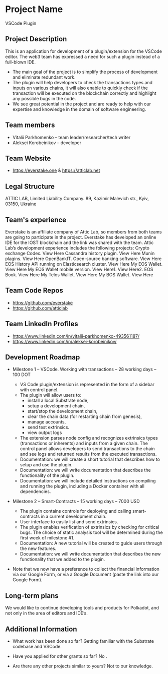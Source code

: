 # Project Name
VSCode Plugin

## Project Description
This is an application for development of a plugin/extension for the VSCode editor. The web3 team has expressed a need for such a plugin instead of a full-blown IDE.

* The main goal of the project is to simplify the process of development and eliminate redundant work.
* The plugin will help developers to check the transactions types and inputs on various chains, it will also enable to quickly check if the transaction will be executed on the blockchain correctly and highlight any possible bugs in the code.
* We see great potential in the project and are ready to help with our expertise and knowledge in the domain of software engineering.

## Team members
* Vitalii Parkhomenko – team leader/researcher/tech writer
* Aleksei Korobeinikov – developer

## Team Website
* https://everstake.one & https://atticlab.net  

## Legal Structure 
ATTIC LAB, Limited Liability Company. 89, Kazimir Malevich str., Kyiv, 03150, Ukraine

## Team's experience
Everstake is an affiliate company of Attic Lab, so members from both teams are going to participate in the project.
Everstake has developed an online IDE for the IOST blockchain and the link was shared with the team.
Attic Lab’s development experience includes the following projects:
Crypto exchange Codex. View Here
Cassandra history plugin. View Here
Munin plagins. View Here
OpenBankIT. Open-source banking software. View Here
EOS History API running on Elasticsearch cluster. View Here
My EOS Wallet.  View Here
My EOS Wallet mobile version. View Here1. View Here2.
EOS Book. View Here
My Telos Wallet. View Here
My BOS Wallet. View Here


## Team Code Repos
* https://github.com/everstake
* https://github.com/atticlab

## Team LinkedIn Profiles
* https://www.linkedin.com/in/vitalii-parkhomenko-493561187/
* https://www.linkedin.com/in/aleksei-korobeinikov/

## Development Roadmap

*  Milestone 1 – VSCode. Working with transactions – 28 working days – 100 DOT
   *  VS Code plugin/extension is represented in the form of a sidebar with control panel. 
   *  The plugin will allow users to:
      *  install a local Substrate node,
      *  setup a development chain,
      *  start/stop the development chain,
      *  clear the chain data (for restarting chain from genesis),
      *  manage accounts,
      *  send test extrinsics.
      *  view output logs
   *  The extension parses node config and recognizes extrinsics types (transactions or inherents) and inputs from a given chain. The control panel allows developers to send transactions to the chain and see logs and returned results from the executed transactions.
   *  Documentation: we will create a short tutorial that describes how to setup and use the plugin.
   *  Documentation: we will write documentation that describes the functionality of the plugin.
   *  Documentation: we will include detailed instructions on compiling and running the plugin, including a Docker container with all dependencies.

 
 
*  Milestone 2 – Smart-Contracts – 15 working days – 7000 USD
   *  The plugin contains controls for deploying and calling smart-contracts in a current development chain.
   *  User interface to easily list and send extrinsics.
   *  The plugin enables verification of extrinsics by checking for critical bugs. The choice of static analysis tool will be determined during the first week of milestone #1.
   *  Documentation: A new tutorial will be created to guide users through the new features.
   *  Documentation: we will write documentation that describes the new functionality that we added to the plugin.

* Note that we now have a preference to collect the financial information via our Google Form, or via a Google Document (paste the link into our Google Form).




## Long-term plans
We would like to continue developing tools and products for Polkadot, and not only in the area of editors and IDE’s.


## Additional Information


* What work has been done so far?
Getting familiar with the Substrate codebase and VSCode.

* Have you applied for other grants so far?
No .

* Are there any other projects similar to yours? 
Not to our knowledge.
